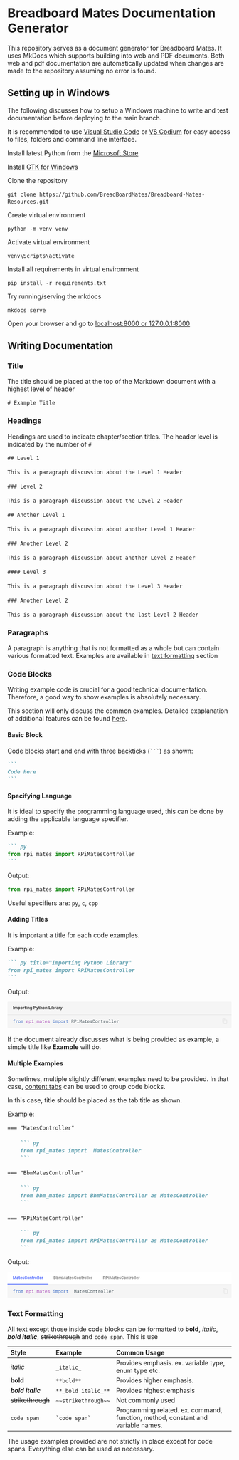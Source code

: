 # Breadboard Mates Documentation Generator

This repository serves as a document generator for Breadboard Mates. It uses MkDocs which supports building into web and PDF documents. Both web and pdf documentation are automatically updated when changes are made to the repository assuming no error is found.

## Setting up in Windows

The following discusses how to setup a Windows machine to write and test documentation before deploying to the main branch.

It is recommended to use [Visual Studio Code](https://code.visualstudio.com/) or [VS Codium](https://github.com/VSCodium/vscodium/releases) for easy access to files, folders and command line interface.

Install latest Python from the [Microsoft Store](https://www.microsoft.com/en-us/search?q=python)

Install [GTK for Windows](https://github.com/tschoonj/GTK-for-Windows-Runtime-Environment-Installer/releases)

Clone the repository

    git clone https://github.com/BreadBoardMates/Breadboard-Mates-Resources.git

Create virtual environment

    python -m venv venv

Activate virtual environment

    venv\Scripts\activate

Install all requirements in virtual environment

    pip install -r requirements.txt

Try running/serving the mkdocs

    mkdocs serve

Open your browser and go to [localhost:8000 or 127.0.0.1:8000](http://localhost:8000)

## Writing Documentation

### Title

The title should be placed at the top of the Markdown document with a highest level of header

    # Example Title

### Headings

Headings are used to indicate chapter/section titles. The header level is indicated by the number of `#`

    ## Level 1

    This is a paragraph discussion about the Level 1 Header

    ### Level 2

    This is a paragraph discussion about the Level 2 Header

    ## Another Level 1

    This is a paragraph discussion about another Level 1 Header

    ### Another Level 2

    This is a paragraph discussion about another Level 2 Header

    #### Level 3

    This is a paragraph discussion about the Level 3 Header

    ### Another Level 2

    This is a paragraph discussion about the last Level 2 Header


### Paragraphs

A paragraph is anything that is not formatted as a whole but can contain various formatted text. Examples are available in [text formatting](#text-formatting) section

### Code Blocks

Writing example code is crucial for a good technical documentation. Therefore, a good way to show examples is absolutely necessary.

This section will only discuss the common examples. Detailed exaplanation of additional features can be found [here](https://squidfunk.github.io/mkdocs-material/reference/code-blocks/). 


#### Basic Block

Code blocks start and end with three backticks (`` ``` ``) as shown:

```` markdown
```
Code here
```
````

#### Specifying Language

It is ideal to specify the programming language used, this can be done by adding the applicable language specifier.

Example:

```` markdown
``` py
from rpi_mates import RPiMatesController
```
````

Output:

``` py
from rpi_mates import RPiMatesController
```

Useful specifiers are: `py`, `c`, `cpp`

#### Adding Titles

It is important a title for each code examples.

Example:

```` markdown
``` py title="Importing Python Library"
from rpi_mates import RPiMatesController
```
````

Output:

![Example with Title](img/example-code-title.png)

If the document already discusses what is being provided as example, a simple title like **Example** will do.


#### Multiple Examples

Sometimes, multiple slightly different examples need to be provided. In that case, [content tabs](https://squidfunk.github.io/mkdocs-material/reference/content-tabs/#grouping-code-blocks) can be used to group code blocks.

In this case, title should be placed as the tab title as shown.

Example:

```` markdown
=== "MatesController"

    ``` py
    from rpi_mates import  MatesController
    ```

=== "BbmMatesController"

    ``` py
    from bbm_mates import BbmMatesController as MatesController
    ```

=== "RPiMatesController"

    ``` py
    from rpi_mates import RPiMatesController as MatesController
    ```
````

Output:

![Multiple Code Examples](img/example-code-tabs.png)


### Text Formatting

All text except those inside code blocks can be formatted to **bold**, _italic_, **_bold italic_**, ~~strikethrough~~ and `code span`. This is use

| Style             | Example             | Common Usage                                                                     |
|:----------------- |:------------------- |:-------------------------------------------------------------------------------- |
| _italic_          | `_italic_`          | Provides emphasis. ex. variable type, enum type etc.                             |
| **bold**          | `**bold**`          | Provides higher emphasis.                                                        |
| **_bold italic_** | `**_bold italic_**` | Provides highest emphasis                                                        |
| ~~strikethrough~~ | `~~strikethrough~~` | Not commonly used                                                                |
| `code span`       | `` `code span` ``   | Programming related. ex. command, function, method, constant and variable names. |

The usage examples provided are not strictly in place except for code spans. Everything else can be used as necessary.

